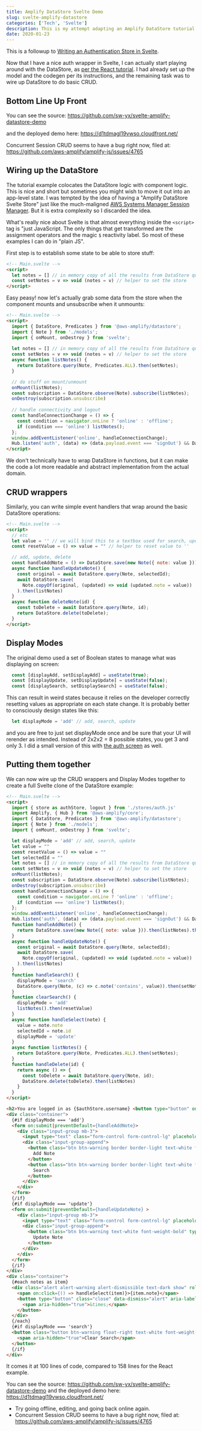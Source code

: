 ```yaml
---
title: Amplify DataStore Svelte Demo
slug: svelte-amplify-datastore
categories: ['Tech', 'Svelte']
description: This is my attempt adapting an Amplify DataStore tutorial to Svelte
date: 2020-01-23
---
```


This is a followup to [Writing an Authentication Store in Svelte](https://www.swyx.io/writing/svelte-auth).

Now that I have a nice auth wrapper in Svelte, I can actually start playing around with the DataStore, as [per the React tutorial](https://medium.com/open-graphql/create-a-multiuser-graphql-crud-l-app-in-5-minutes-with-the-amplify-datastore-902764f27404). I had already set up the model and the codegen per its instructions, and the remaining task was to wire up DataStore to do basic CRUD.

## Bottom Line Up Front

You can see the source: https://github.com/sw-yx/svelte-amplify-datastore-demo

and the deployed demo here: https://d1tdmagl19vwso.cloudfront.net/

Concurrent Session CRUD seems to have a bug right now, filed at: https://github.com/aws-amplify/amplify-js/issues/4765

## Wiring up the DataStore

The tutorial example colocates the DataStore logic with component logic. This is nice and short but sometimes you might wish to move it out into an app-level state. I was tempted by the idea of having a "Amplify DataStore Svelte Store" just like the much-maligned [AWS Systems Manager Session Manager](https://twitter.com/quinnypig/status/1166847095736807424). But it is extra complexity so I discarded the idea.

What's really nice about Svelte is that almost everything inside the `<script>` tag is "just JavaScript. The only things that get transformed are the assignment operators and the magic `$` reactivity label. So most of these examples I can do in "plain JS".

First step is to establish some state to be able to store stuff:

```html
<!-- Main.svelte -->
<script>
  let notes = [] // in memory copy of all the results from DataStore queries
  const setNotes = v => void (notes = v) // helper to set the store
</script>
```

Easy peasy! now let's actually grab some data from the store when the component mounts and unsubscribe when it unmounts:

```html
<!-- Main.svelte -->
<script>
  import { DataStore, Predicates } from '@aws-amplify/datastore';
  import { Note } from './models';
  import { onMount, onDestroy } from 'svelte';
  
  let notes = [] // in memory copy of all the results from DataStore queries
  const setNotes = v => void (notes = v) // helper to set the store
  async function listNotes() {
    return DataStore.query(Note, Predicates.ALL).then(setNotes);
  }

  // do stuff on mount/unmount
  onMount(listNotes);
  const subscription = DataStore.observe(Note).subscribe(listNotes);
  onDestroy(subscription.unsubscribe)
  
  // handle connectivity and logout
  const handleConnectionChange = () => {
    const condition = navigator.onLine ? 'online' : 'offline';
    if (condition === 'online') listNotes();
  };
  window.addEventListener('online', handleConnectionChange);
  Hub.listen('auth', (data) => (data.payload.event === 'signOut') && DataStore.clear())
</script>
```

We don't technically have to wrap DataStore in functions, but it can make the code a lot more readable and abstract implementation from the actual domain.

## CRUD wrappers

Similarly, you can write simple event handlers that wrap around the basic DataStore operations:

```html
<!-- Main.svelte -->
<script>
  // etc
  let value = '' // we will bind this to a textbox used for search, update, and creation
  const resetValue = () => value = "" // helper to reset value to ''

  // add, update, delete
  const handleAddNote = () => DataStore.save(new Note({ note: value })).then(listNotes).then(resetValue)
  async function handleUpdateNote() {
    const original = await DataStore.query(Note, selectedId);
    await DataStore.save(
      Note.copyOf(original, (updated) => void (updated.note = value))
    ).then(listNotes)
  }
  async function deleteNote(id) {
    const toDelete = await DataStore.query(Note, id);
    return DataStore.delete(toDelete);
  }
</script>
```

## Display Modes

The original demo used a set of Boolean states to manage what was displaying on screen:

```js
  const [displayAdd, setDisplayAdd] = useState(true);
  const [displayUpdate, setDisplayUpdate] = useState(false);
  const [displaySearch, setDisplaySearch] = useState(false);
```

This can result in weird states because it relies on the developer correctly resetting values as appropriate on each state change. It is probably better to consciously design states like this:

```js
  let displayMode = 'add' // add, search, update
```

and you are free to just set displayMode once and be sure that your UI will rerender as intended. Instead of 2x2x2 = 8 possible states, you get 3 and only 3. I did a small version of this with [the auth screen](https://www.swyx.io/writing/svelte-auth) as well.

## Putting them together

We can now wire up the CRUD wrappers and Display Modes together to create a full Svelte clone of the DataStore example:


```html
<!-- Main.svelte -->
<script>
  import { store as authStore, logout } from './stores/auth.js'
  import Amplify, { Hub } from '@aws-amplify/core';
  import { DataStore, Predicates } from '@aws-amplify/datastore';
  import { Note } from './models';
  import { onMount, onDestroy } from 'svelte';

  let displayMode = 'add' // add, search, update
  let value = ""
  const resetValue = () => value = ""
  let selectedId = ""
  let notes = [] // in memory copy of all the results from DataStore queries
  const setNotes = v => void (notes = v) // helper to set the store
  onMount(listNotes);
  const subscription = DataStore.observe(Note).subscribe(listNotes);
  onDestroy(subscription.unsubscribe)
  const handleConnectionChange = () => {
    const condition = navigator.onLine ? 'online' : 'offline';
    if (condition === 'online') listNotes();
  };
  window.addEventListener('online', handleConnectionChange);
  Hub.listen('auth', (data) => (data.payload.event === 'signOut') && DataStore.clear())
  function handleAddNote() {
    return DataStore.save(new Note({ note: value })).then(listNotes).then(resetValue)
  }
  async function handleUpdateNote() {
    const original = await DataStore.query(Note, selectedId);
    await DataStore.save(
      Note.copyOf(original, (updated) => void (updated.note = value))
    ).then(listNotes)
  }
  function handleSearch() {
    displayMode = 'search'
    DataStore.query(Note, (c) => c.note('contains', value)).then(setNotes)
  }
  function clearSearch() {
    displayMode = 'add'
    listNotes().then(resetValue)
  }
  async function handleSelect(note) {
    value = note.note
    selectedId = note.id
    displayMode = 'update'
  }
  async function listNotes() {
    return DataStore.query(Note, Predicates.ALL).then(setNotes);
  }
  function handleDelete(id) {
    return async () => {
      const toDelete = await DataStore.query(Note, id);
      DataStore.delete(toDelete).then(listNotes)
    }
  }
</script>

<h2>You are logged in as {$authStore.username} <button type="button" on:click={logout}>Log Out</button></h2>
<div class="container">
  {#if displayMode === 'add'}
  <form on:submit|preventDefault={handleAddNote}>
    <div class="input-group mb-3">
      <input type="text" class="form-control form-control-lg" placeholder="New Note" bind:value />
      <div class="input-group-append">
        <button class="btn btn-warning border border-light text-white font-weight-bold" type="submit">
          Add Note
        </button>
        <button class="btn btn-warning border border-light text-white font-weight-bold" type="button" on:click={handleSearch} >
          Search
        </button>
      </div>
    </div>
  </form>
  {/if}
  {#if displayMode === 'update'}
  <form on:submit|preventDefault={handleUpdateNote} >
    <div class="input-group mb-3">
      <input type="text" class="form-control form-control-lg" placeholder="Update Note" bind:value />
      <div class="input-group-append">
        <button class="btn btn-warning text-white font-weight-bold" type="submit">
          Update Note
        </button>
      </div>
    </div>
  </form>
  {/if}
</div>
<div class="container">
  {#each notes as item}
  <div class="alert alert-warning alert-dismissible text-dark show" role="alert">
    <span on:click={() => handleSelect(item)}>{item.note}</span>
    <button type="button" class="close" data-dismiss="alert" aria-label="Close" on:click={handleDelete(item.id)} >
      <span aria-hidden="true">&times;</span>
    </button>
  </div>
  {/each}
  {#if displayMode === 'search'}
  <button class="button btn-warning float-right text-white font-weight-bold" on:click={clearSearch}>
    <span aria-hidden="true">Clear Search</span>
  </button>
  {/if}
</div>
```

 It comes it at 100 lines of code, compared to 158 lines for the React example.

You can see the source: https://github.com/sw-yx/svelte-amplify-datastore-demo and the deployed demo here: https://d1tdmagl19vwso.cloudfront.net/

- Try going offline, editing, and going back online again.
- Concurrent Session CRUD seems to have a bug right now, filed at: https://github.com/aws-amplify/amplify-js/issues/4765
